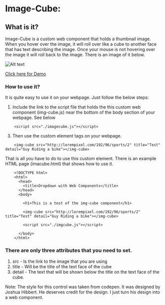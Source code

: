 # Image-Cube:

## What is it?
Image-Cube is a custom web component that holds a thumbnail image.  When you hover over the image, it will roll over like a cube
to another face that has text describing the image.  Once your mouse is not hovering over the image it will roll back to the image.
There is an image of it below.

![Alt text](/image-cube.png?raw=true "Image-Cube")

[Click here for Demo](https://mmgrant73.github.io/)

### How to use it?
It is quite easy to use it on your webpage. Just follow the below steps:
1. Include the link to the script file that holds the this custom web component (img-cube.js) near the bottom of 
   the body section of your webpage.  See below
   
```
    <script src="./imagecube.js"></script>
``` 

3)  Then use the custom element tags on your webpage.

```
    <img-cube src="http://lorempixel.com/192/96/sports/2" title="Test" detail="Guy Riding a bike"></img-cube>
```

That is all you have to do to use this custom element.  There is an example HTML page (imacube.html) that shows how to use it.


```
    <!DOCTYPE html>
    <html>
      <head>
        <title>Dropdown with Web Components</title>
      </head>
      <body>

        <h1>This is a test of the img-cube component</h1>

        <img-cube src="http://lorempixel.com/192/96/sports/2" title="Test" detail="Guy Riding a bike"></img-cube>

        <script src="./imgcube.js"></script>

      </body>
    </html>
```	


### There are only three attributes that you need to set.

1. src - Is the link to the image that you are using
2. title - Will be the title of the text face of the cube
3. detail - The text that will be shown below the title on the text face of the cube.


Note: The style for this control was taken from codepen.  It was designed by Joshua Hibbert.  He deserves credit for the design. 
I just turn his design into a web component.
